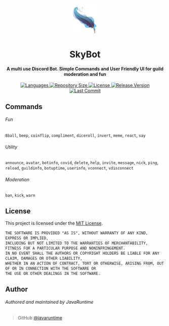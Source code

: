 <p align="center">
    <img src=".github/icon.png" width="100" height="100"/>
</p>

<h1 align="center">
    SkyBot
    <br>
</h1>

<h4 align="center">A multi use Discord Bot. Simple Commands and User Friendly UI for guild moderation and fun</h4>

<p align="center">
    <a href="https://github.com/javaruntime/skybot">
        <img alt="Languages" src="https://img.shields.io/github/languages/top/javaruntime/skybot">
    </a>
    <a href="https://github.com/javaruntime/skybot">
  	    <img alt="Repository Size" src="https://img.shields.io/github/repo-size/javaruntime/skybot">
    </a>
    <a href="https://github.com/javaruntime/skybot">
        <img alt="License" src="https://img.shields.io/github/license/javaruntime/skybot">
    </a>
    <a href="https://github.com/javaruntime/skybot">
        <img alt="Release Version" src="https://img.shields.io/github/v/release/javaruntime/skybot?include_prereleases">
    </a>
    <a href="https://github.com/javaruntime/skybot">
        <img alt="Last Commit" src="https://img.shields.io/github/last-commit/javaruntime/skybot">
    </a>
</p>

## Commands
###### Fun
`8ball`, `beep`, `coinflip`, `compliment`, `diceroll`, `invert`, `meme`, `react`, `say`

###### Utility 
`announce`, `avatar`, `botinfo`, `covid`, `delete`, `help`, `invite`, `message`, `nick`, `ping`, `reload`, `guildinfo`, `botuptime`, `userinfo`, `vconnect`, `vdisconnect`

###### Moderation
`ban`, `kick`, `warn`

## License
This project is licensed under the [MIT License](https://github.com/javaruntime/skybot/blob/main/LICENSE).

```
THE SOFTWARE IS PROVIDED "AS IS", WITHOUT WARRANTY OF ANY KIND, EXPRESS OR IMPLIED, 
INCLUDING BUT NOT LIMITED TO THE WARRANTIES OF MERCHANTABILITY, FITNESS FOR A PARTICULAR PURPOSE AND NONINFRINGEMENT. 
IN NO EVENT SHALL THE AUTHORS OR COPYRIGHT HOLDERS BE LIABLE FOR ANY CLAIM, DAMAGES OR OTHER LIABILITY, 
WHETHER IN AN ACTION OF CONTRACT, TORT OR OTHERWISE, ARISING FROM, OUT OF OR IN CONNECTION WITH THE SOFTWARE OR 
THE USE OR OTHER DEALINGS IN THE SOFTWARE.
```

## Author
###### Authored and maintained by JavaRuntime
> GitHub [@javaruntime](https://github.com/javaruntime)
